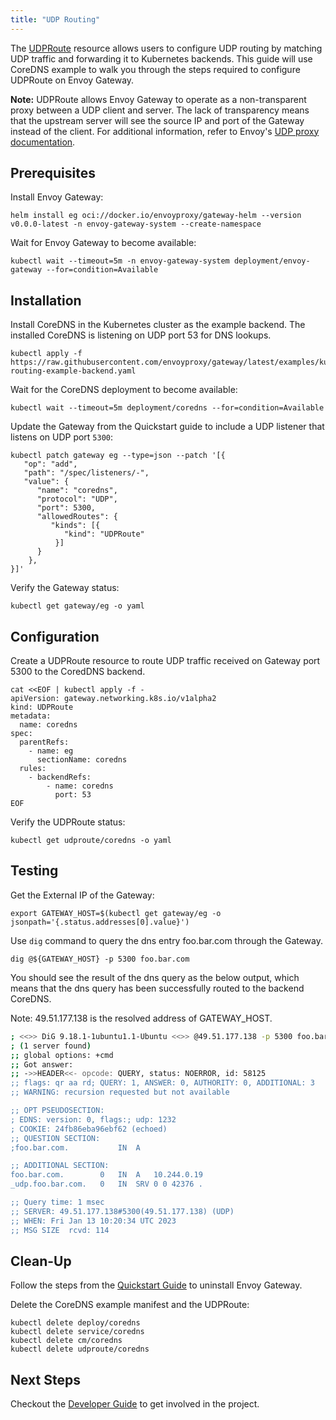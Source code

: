 ```yaml
---
title: "UDP Routing"
---
```


The [UDPRoute][] resource allows users to configure UDP routing by matching UDP traffic and forwarding it to Kubernetes
backends. This guide will use CoreDNS example to walk you through the steps required to configure UDPRoute on Envoy
Gateway.

__Note:__ UDPRoute allows Envoy Gateway to operate as a non-transparent proxy between a UDP client and server. The lack
of transparency means that the upstream server will see the source IP and port of the Gateway instead of the client.
For additional information, refer to Envoy's [UDP proxy documentation][].

## Prerequisites

Install Envoy Gateway:

```shell
helm install eg oci://docker.io/envoyproxy/gateway-helm --version v0.0.0-latest -n envoy-gateway-system --create-namespace
```

Wait for Envoy Gateway to become available:

```shell
kubectl wait --timeout=5m -n envoy-gateway-system deployment/envoy-gateway --for=condition=Available
```

## Installation

Install CoreDNS in the Kubernetes cluster as the example backend. The installed CoreDNS is listening on
 UDP port 53 for DNS lookups.

```shell
kubectl apply -f https://raw.githubusercontent.com/envoyproxy/gateway/latest/examples/kubernetes/udp-routing-example-backend.yaml
```

Wait for the CoreDNS deployment to become available:

```shell
kubectl wait --timeout=5m deployment/coredns --for=condition=Available
```

Update the Gateway from the Quickstart guide to include a UDP listener that listens on UDP port `5300`:

```shell
kubectl patch gateway eg --type=json --patch '[{
   "op": "add",
   "path": "/spec/listeners/-",
   "value": {
      "name": "coredns",
      "protocol": "UDP",
      "port": 5300,
      "allowedRoutes": {
         "kinds": [{
            "kind": "UDPRoute"
          }]
      }
    },
}]'
```

Verify the Gateway status:

```shell
kubectl get gateway/eg -o yaml
```

## Configuration

Create a UDPRoute resource to route UDP traffic received on Gateway port 5300 to the CoredDNS backend.

```shell
cat <<EOF | kubectl apply -f -
apiVersion: gateway.networking.k8s.io/v1alpha2
kind: UDPRoute
metadata:
  name: coredns
spec:
  parentRefs:
    - name: eg
      sectionName: coredns
  rules:
    - backendRefs:
        - name: coredns
          port: 53
EOF
```

Verify the UDPRoute status:

```shell
kubectl get udproute/coredns -o yaml
```

## Testing

Get the External IP of the Gateway:

```shell
export GATEWAY_HOST=$(kubectl get gateway/eg -o jsonpath='{.status.addresses[0].value}')
```

Use `dig` command to query the dns entry foo.bar.com through the Gateway.

```shell
dig @${GATEWAY_HOST} -p 5300 foo.bar.com
```

You should see the result of the dns query as the below output, which means that the dns query has been successfully
routed to the backend CoreDNS.

Note: 49.51.177.138 is the resolved address of GATEWAY_HOST.

```bash
; <<>> DiG 9.18.1-1ubuntu1.1-Ubuntu <<>> @49.51.177.138 -p 5300 foo.bar.com
; (1 server found)
;; global options: +cmd
;; Got answer:
;; ->>HEADER<<- opcode: QUERY, status: NOERROR, id: 58125
;; flags: qr aa rd; QUERY: 1, ANSWER: 0, AUTHORITY: 0, ADDITIONAL: 3
;; WARNING: recursion requested but not available

;; OPT PSEUDOSECTION:
; EDNS: version: 0, flags:; udp: 1232
; COOKIE: 24fb86eba96ebf62 (echoed)
;; QUESTION SECTION:
;foo.bar.com.			IN	A

;; ADDITIONAL SECTION:
foo.bar.com.		0	IN	A	10.244.0.19
_udp.foo.bar.com.	0	IN	SRV	0 0 42376 .

;; Query time: 1 msec
;; SERVER: 49.51.177.138#5300(49.51.177.138) (UDP)
;; WHEN: Fri Jan 13 10:20:34 UTC 2023
;; MSG SIZE  rcvd: 114
```

## Clean-Up

Follow the steps from the [Quickstart Guide](../quickstart) to uninstall Envoy Gateway.

Delete the CoreDNS example manifest and the UDPRoute:

```shell
kubectl delete deploy/coredns
kubectl delete service/coredns
kubectl delete cm/coredns
kubectl delete udproute/coredns
```

## Next Steps

Checkout the [Developer Guide](../../contributions/develop/) to get involved in the project.

[UDPRoute]: https://gateway-api.sigs.k8s.io/references/spec/#gateway.networking.k8s.io/v1alpha2.UDPRoute
[UDP proxy documentation]: https://www.envoyproxy.io/docs/envoy/latest/configuration/listeners/udp_filters/udp_proxy
